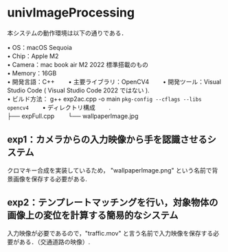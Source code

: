# univImageProcessing　　

本システムの動作環境は以下の通りである．  

• OS：macOS Sequoia  
• Chip：Apple M2  
• Camera：mac book air M2 2022 標準搭載のもの  
• Memory：16GB  
• 開発⾔語：C++　　
• 主要ライブラリ：OpenCV4　　
• 開発ツール：Visual Studio Code ( Visual Studio Code 2022 ではない ).  
• ビルド方法： g++ exp2ac.cpp -o main `pkg-config --cflags --libs opencv4`　　
• ディレクトリ構成　　
    .   
    ├── expFull.cpp　　
    └── wallpaperImage.jpg　　

## exp1：カメラからの入力映像から手を認識させるシステム　　 
クロマキー合成を実装しているため， "wallpaperImage.png" という名前で背景画像を保存する必要がある.  

## exp2：テンプレートマッチングを行い，対象物体の画像上の変位を計算する簡易的なシステム　　
入力映像が必要であるので，"traffic.mov" と言う名前で入力映像を保存する必要がある．（交通道路の映像）.  